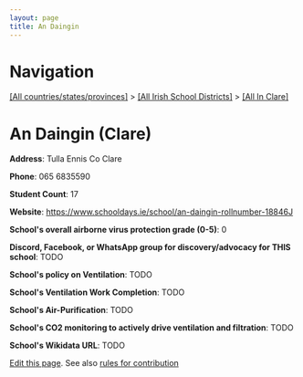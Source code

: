 ```yaml
---
layout: page
title: An Daingin
---
```

# Navigation

[[All countries/states/provinces]](../../..) > [[All Irish School Districts]](../..) > [[All In Clare]](..)

# An Daingin (Clare)

**Address**: Tulla Ennis Co Clare

**Phone**: 065 6835590

**Student Count**: 17

**Website**: <https://www.schooldays.ie/school/an-daingin-rollnumber-18846J>

**School's overall airborne virus protection grade (0-5)**: 0

**Discord, Facebook, or WhatsApp group for discovery/advocacy for THIS school**: TODO

**School's policy on Ventilation**: TODO

**School's Ventilation Work Completion**: TODO

**School's Air-Purification**: TODO

**School's CO2 monitoring to actively drive ventilation and filtration**: TODO

**School's Wikidata URL**: TODO


[Edit this page](https://github.com/ventilate-schools/Ireland/edit/main/./Clare/An_Daingin.md). See also [rules for contribution](../../../contribution-rules/)